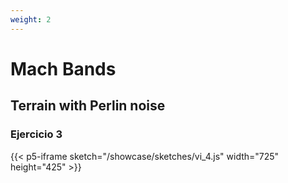 ```yaml
---
weight: 2
---
```

# Mach Bands

## Terrain with Perlin noise 

### Ejercicio 3
{{< p5-iframe sketch="/showcase/sketches/vi_4.js" width="725" height="425" >}}
